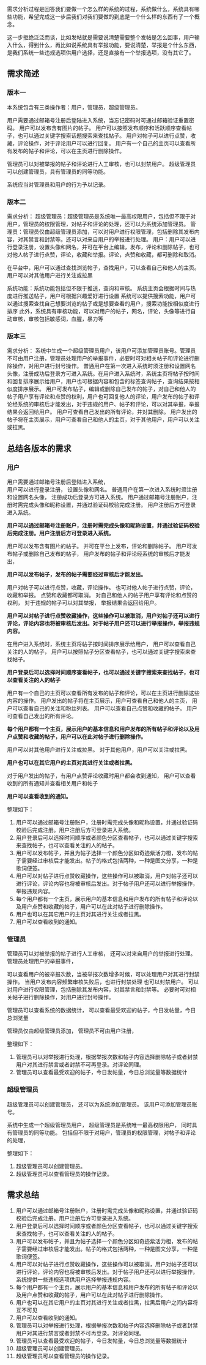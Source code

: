 需求分析过程是回答我们要做一个怎么样的系统的过程，系统做什么，系统具有哪些功能，希望完成这一步后我们对我们要做的到底是一个什么样的东西有了一个概念。

这一步拒绝泛泛而谈，比如发帖就是需要说清楚需要整个发帖是怎么回事，用户输入什么，得到什么，再比如说系统具有举报功能，要说清楚，举报是个什么东西，是我们系统一些违规选项供用户选择，还是直接有一个举报选项，没有其它了。

## 需求简述

### 版本一

本系统包含有三类操作者：用户，管理员，超级管理员。

用户需要通过邮箱号注册后登陆进入系统，当忘记密码时可通过邮箱验证重置密码。
用户可以发布含有图片的帖子。
用户可以按照发布顺序和活跃顺序查看帖子，也可以通过关键字搜索话题搜索来查找帖子。
用户对帖子可以进行点赞，收藏，评论操作，对于评论用户可以进行回复。
用户有一个自己的主页可以查看所有发布的帖子和评论，可以在主页进行删除操作。


管理员可以对被举报的帖子和评论进行人工审核，也可以封禁用户。
超级管理员可以创建管理员，具有管理员的同等功能。

系统应当对管理员和用户的行为予以记录。

### 版本二

需求分析：
超级管理员：超级管理员是系统唯一最高权限用户，包括但不限于对用户，管理员的权限管理，对帖子和评论的处理，还可以为系统添加管理员。
管理员：管理员仅由超级管理员添加，可以对用户进行权限管理，包括删除其发布内容，对其禁言和封禁等。还可以对来自用户的举报进行处理。
用户：用户可以进行登录注册，设置头像和网名，并可在平台上编辑，发布，评论和删除帖子，也可对他人帖子进行点赞，评论，收藏和举报。评论，点赞和收藏，都可删除和取消。


在平台中，用户可以通过查找浏览帖子，查找用户，可以查看自己和他人的主页。用户可以对其他用户进行关注或拉黑

系统功能：系统功能包括但不限于推送，查询和审核。
系统主页会根据时间与热度进行推送帖子，用户可根据兴趣爱好进行设置
系统可以提供搜索功能，用户可以通过搜索查找自己想要浏览的帖子或是想要查看的用户，搜索功能按相似度进行排序
此外，系统具有审核功能，可以对用户的帖子，网名，评论，头像等进行自动审核，审核包括敏感词，血腥，暴力等

### 版本三

需求分析：
系统中生成一个超级管理员用户，该用户可添加管理员账号。管理员不可由用户注册，管理员处理用户的举报事件，必要时可对相关帖子和评论进行删除操作，对用户进行封号操作。
普通用户在第一次进入系统时须注册和设置网名头像，注册成功后登录方可进入系统。在用户进入系统时，系统主页将帖子按时间和回复排序展示给用户，用户也可根据内容和包含的标签查询帖子，查询结果按相似度排序展示。
用户可发布帖子，编辑或删除自己发布的帖子，对自己和他人的帖子用户享有评论和点赞的权利，用户也可回复他人的评论，用户发布的帖子和评论经系统的审核后才能发出，对于违规的用户、帖子和评论，可以对其举报，举报结果会返回给用户。
用户可查看自己发出的所有评论，并对其删除。
用户发出的帖子将在主页展示，用户可查看自己和他人的主页，对于其他用户，用户可以关注或拉黑。 

## 总结各版本的需求

### 用户 

用户需要通过邮箱号注册后登陆进入系统，  
用户可以进行登录注册，
设置头像和网名。
普通用户在第一次进入系统时须注册和设置网名头像，
注册成功后登录方可进入系统。
用户通过邮箱号注册账户，注册时需完成头像和昵称设置，并通过验证码校验完成注册。
用户注册后方可登录进入系统。

**用户可以通过邮箱号注册账户，注册时需完成头像和昵称设置，并通过验证码校验后完成注册。用户注册后方可登录进入系统。**

用户可以发布含有图片的帖子。
并可在平台上发布，评论和删除帖子。
用户可发布帖子或删除自己发布的帖子，
用户发布的帖子和评论经系统的审核后才能发出，

**用户可以发布帖子，发布的帖子需要经过审核后才能发出。**

用户对帖子可以进行点赞，收藏，评论操作。
也可对他人帖子进行点赞，评论，收藏和举报。
点赞和收藏都可取消。
对自己和他人的帖子用户享有评论和点赞的权利，
对于违规的帖子可以对其举报，
举报结果会返回给用户。

**用户可以对帖子进行点赞收藏操作，这些操作可以被取消，用户对帖子还可以进行评论，评论内容也将被审核后发出。对于帖子用户还可以进行举报操作，举报违规内容。**

在用户进入系统时，系统主页将帖子按时间排序展示给用户，
用户可以查看自己关注的人的帖子，
用户可以按照帖子分区查看帖子，也可以通过关键字搜索来查找帖子。

**用户登录后可以选择时间顺序查看帖子，也可以通过关键字搜索来查找帖子，也可以查看关注的人的帖子**

用户有一个自己的主页可以查看所有发布的帖子和评论，可以在主页进行删除这些内容的操作。
用户发出的帖子将在主页展示，用户可查看自己和他人的主页，
用户可以查看自己的关注和粉丝列表。
用户可以查看自己点赞和收藏的帖子。
用户可查看自己发出的所有评论。

**每个用户都有一个主页，展示用户的基本信息和用户发布的所有帖子和评论以及用户点赞和收藏的帖子，用户可以在此对帖子进行删除操作。**

用户可以对其他用户进行关注或拉黑。
对于其他用户，用户可以关注或拉黑。

**用户也可以在其它用户的主页对其进行关注或者拉黑。**

对于用户发出的帖子，有用户点赞评论收藏时用户都会收到通知，
用户可以查看收到的所有通知并查看相关用户和帖子

**用户可以查看收到的通知。**

整理如下：

1. 用户可以通过邮箱号注册账户，注册时需完成头像和昵称设置，并通过验证码校验后完成注册。用户注册后方可登录进入系统。
2. 用户登录后可以选择时间顺序或者颜色分区查看帖子，也可以通过关键字搜索来查找帖子，也可以查看关注的人的帖子。
3. 用户可以发布帖子，并且为帖子选择一个颜色分区如奇迹紫活力橙，发布的帖子需要经过审核后才能发出。帖子的格式包括两种，一种是图文分享，一种是歌词便签。
4. 用户可以对帖子进行点赞收藏操作，这些操作可以被取消，用户对帖子还可以进行评论，评论内容也将被审核后发出。对于帖子用户还可以进行举报操作，举报违规内容。
5. 每个用户都有一个主页，展示用户的基本信息和用户发布的所有帖子和评论以及用户点赞和收藏的帖子，用户可以在此对帖子进行删除操作。
6. 用户也可以在其它用户的主页对其进行关注或者拉黑。
7. 用户可以查看收到的通知。

### 管理员

管理员可以对被举报的帖子进行人工审核，
还可以对来自用户的举报进行处理。
管理员处理用户的举报事件，

可以查看用户的被举报次数，当被举报次数增多时候，可以处理用户对其进行封禁操作。
当用户发布内容频繁审核失败后，也进行封禁处理
也可以封禁用户。
可以对用户进行权限管理，包括删除其发布内容，对其禁言和封禁等。
必要时可对相关帖子进行删除操作，对用户进行封号操作。

管理员可以查看系统的数据统计，
可以查看最受欢迎的帖子，今日发帖量，今日总浏览量

管理员仅由超级管理员添加，
管理员不可由用户注册，

整理如下：

1. 管理员可以对举报进行处理，根据举报次数和帖子内容选择删除帖子或者封禁用户对其进行禁言或者封禁不可再登录。对评论同理。
2. 管理员可以查看最受欢迎的帖子，今日发帖量，今日总浏览量等数据统计

### 超级管理员

超级管理员可以创建管理员，
还可以为系统添加管理员。
该用户可添加管理员账号。

系统中生成一个超级管理员用户，
超级管理员是系统唯一最高权限用户，
同时具有管理员的同等功能。
包括但不限于对用户，管理员的权限管理，对帖子和评论的处理，

整理如下：

1. 超级管理员可以创建管理员。
2. 超级管理员可以查看管理员的操作记录。

## 需求总结

1. 用户可以通过邮箱号注册账户，注册时需完成头像和昵称设置，并通过验证码校验后完成注册。用户注册后方可登录进入系统。
2. 用户登录后可以选择时间顺序或者颜色分区查看帖子，也可以通过关键字搜索来查找帖子，也可以查看关注的人的帖子。
3. 用户可以发布帖子，并且为帖子选择一个颜色分区如奇迹紫活力橙，发布的帖子需要经过审核后才能发出。帖子的格式包括两种，一种是图文分享，一种是歌词便签。
4. 用户可以对帖子进行点赞收藏操作，这些操作可以被取消，用户对帖子还可以进行评论，评论内容也将被审核后发出。对于帖子用户还可以进行举报操作，系统提供一些违规选项供用户选择举报违规内容。
5. 每个用户都有一个主页，展示用户的基本信息和用户发布的所有帖子和评论以及用户点赞和收藏的帖子，用户可以在此对帖子进行删除操作。
6. 用户也可以在其它用户的主页对其进行关注或者拉黑，拉黑后用户之间内容将互不可见
7. 用户可以查看收到的通知。
8. 管理员可以对举报进行处理，根据举报次数和帖子内容选择删除帖子或者封禁用户对其进行禁言或者封禁不可再登录。对评论同理。
9. 管理员可以查看最受欢迎的帖子，今日发帖量，今日总浏览量等数据统计
10. 超级管理员可以创建管理员。
11. 超级管理员可以查看管理员的操作记录。
